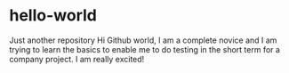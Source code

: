 # hello-world
Just another repository
Hi Github world, I am a complete novice and I am trying to learn the basics to enable me to do testing in the short term for a company project.
I am really excited!
